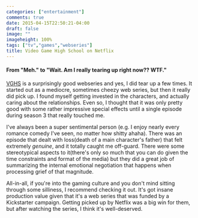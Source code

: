 ```yaml
---
categories: ["entertainment"]
comments: true
date: 2015-04-15T22:50:21-04:00
draft: false
image: ""
imageheight: 100%
tags: ["tv","games","webseries"]
title: Video Game High School on Netflix
---
```


#### From "Meh." to "Wait. Am I really tearing up right now?? WTF."

[VGHS](https://en.wikipedia.org/wiki/Video_Game_High_School) is a surprisingly good webseries and yes, I did tear up a few times.<!--more--> It started out as a mediocre, sometimes cheezy web series, but then it really did pick up. I found myself getting invested in the characters, and actually caring about the relationships. Even so, I thought that it was only pretty good with some rather impressive special effects until a single episode during season 3 that really touched me.

I've always been a super sentimental person (e.g. I enjoy nearly every romance comedy I've seen, no matter how shitty ahaha). There was an episode that dealt with loss(death of a main character's father) that felt extremely *genuine*, and it totally caught me off-guard. There were some stereotypical aspects to it(there's only so much that you can do given the time constraints and format of the media) but they did a great job of summarizing the internal emotional negotiation that happens when processing grief of that magnitude.

All-in-all, if you're into the gaming culture and you don't mind sitting through some silliness, I recommend checking it out. It's got insane production value given that it's a web series that was funded by a Kickstarter campaign. Getting picked up by Netflix was a big win for them, but after watching the series, I think it's well-deserved.